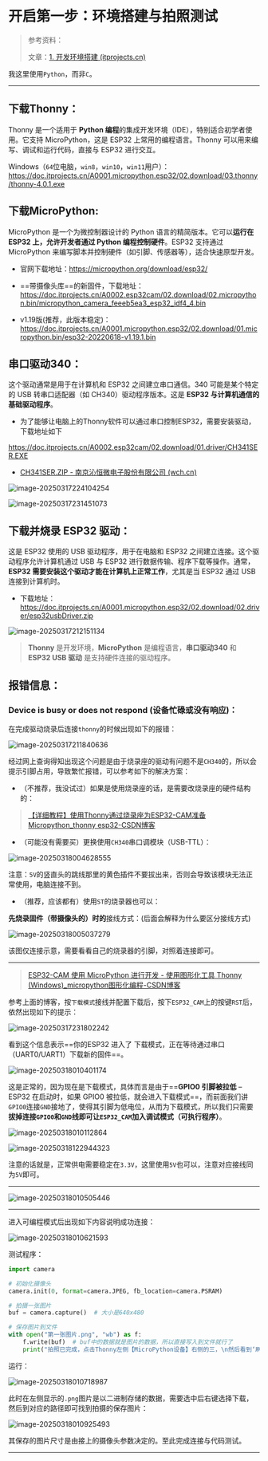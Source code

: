 # 开启第一步：环境搭建与拍照测试

> 参考资料：
>
> 文章：[1. 开发环境搭建 (itprojects.cn)](https://doc.itprojects.cn/A0001.micropython.esp32/01.doc.5ec0ceed6860b084b258559aa19c2534/index.html#/01.dajianhuanjing)

我这里使用`Python`，而非`C`。

---

## 下载Thonny：

Thonny 是一个适用于 **Python 编程**的集成开发环境（IDE），特别适合初学者使用。它支持 MicroPython，这是 ESP32 上常用的编程语言。Thonny 可以用来编写、调试和运行代码，直接与 ESP32 进行交互。







Windows（`64`位电脑，`win8`，`win10`，`win11`用户）：https://doc.itprojects.cn/A0001.micropython.esp32/02.download/03.thonny/thonny-4.0.1.exe

## 下载MicroPython:

MicroPython 是一个为微控制器设计的 Python 语言的精简版本。它可以**运行在 ESP32 上，允许开发者通过 Python 编程控制硬件**。ESP32 支持通过 MicroPython 来编写脚本并控制硬件（如引脚、传感器等），适合快速原型开发。

- 官网下载地址：https://micropython.org/download/esp32/

- ==带摄像头库==的新固件，下载地址：https://doc.itprojects.cn/A0002.esp32cam/02.download/02.micropython.bin/micropython_camera_feeeb5ea3_esp32_idf4_4.bin

- v1.19版(推荐，此版本稳定)：https://doc.itprojects.cn/A0001.micropython.esp32/02.download/01.micropython.bin/esp32-20220618-v1.19.1.bin

## 串口驱动340：

这个驱动通常是用于在计算机和 ESP32 之间建立串口通信。340 可能是某个特定的 USB 转串口适配器（如 CH340）驱动程序版本。这是 **ESP32 与计算机通信的基础驱动程序**。

- 为了能够让电脑上的Thonny软件可以通过串口控制ESP32，需要安装驱动，下载地址如下

https://doc.itprojects.cn/A0002.esp32cam/02.download/01.driver/CH341SER.EXE

- [CH341SER.ZIP - 南京沁恒微电子股份有限公司 (wch.cn)](https://www.wch.cn/downloads/CH341SER_ZIP.html)

![image-20250317224104254](./学习记录.assets/image-20250317224104254.png)

![image-20250317231451073](./学习记录.assets/image-20250317231451073.png)

## 下载并烧录 ESP32 驱动：

这是 ESP32 使用的 USB 驱动程序，用于在电脑和 ESP32 之间建立连接。这个驱动程序允许计算机通过 USB 与 ESP32 进行数据传输、程序下载等操作。通常，**ESP32 需要安装这个驱动才能在计算机上正常工作**，尤其是当 ESP32 通过 USB 连接到计算机时。

- 下载地址：https://doc.itprojects.cn/A0001.micropython.esp32/02.download/02.driver/esp32usbDriver.zip

![image-20250317212151134](./学习记录.assets/image-20250317212151134.png)

> **Thonny** 是开发环境，**MicroPython** 是编程语言，**串口驱动340** 和 **ESP32 USB 驱动** 是支持硬件连接的驱动程序。

## 报错信息：

### Device is busy or does not respond (设备忙碌或没有响应)：

在完成驱动烧录后连接`thonny`的时候出现如下的报错：

![image-20250317211840636](./学习记录.assets/image-20250317211840636.png)

经过网上查询得知出现这个问题是由于烧录座的驱动有问题不是`CH340`的，所以会提示引脚占用，导致繁忙报错，可以参考如下的解决方案：

- （不推荐，我没试过）如果是使用烧录座的话，是需要改烧录座的硬件结构的：

> [【详细教程】使用Thonny通过烧录座为ESP32-CAM准备Micropython_thonny esp32-CSDN博客](https://blog.csdn.net/cjl1581828388/article/details/144633347?spm=1001.2101.3001.6650.4&utm_medium=distribute.pc_relevant.none-task-blog-2~default~YuanLiJiHua~Position-4-144633347-blog-129330417.235^v43^control&depth_1-utm_source=distribute.pc_relevant.none-task-blog-2~default~YuanLiJiHua~Position-4-144633347-blog-129330417.235^v43^control)

- （可能没有需要买）更换使用`CH340`串口调模块（USB-TTL）：

![image-20250318004628555](./学习记录.assets/image-20250318004628555.png)

注意：`5V`的竖直头的跳线那里的黄色插件不要拔出来，否则会导致该模块无法正常使用，电脑连接不到。

- （推荐，应该都有）使用`ST`的烧录器也可以：

**先烧录固件（带摄像头的）时的**接线方式：(后面会解释为什么要区分接线方式)

![image-20250318005037279](./学习记录.assets/image-20250318005037279.png)

该图仅连接示意，需要看看自己的烧录器的引脚，对照着连接即可。

---

> [ESP32-CAM 使用 MicroPython 进行开发 - 使用图形化工具 Thonny (Windows)_micropython图形化编程-CSDN博客](https://blog.csdn.net/m0_50614038/article/details/129330417?utm_medium=distribute.pc_relevant.none-task-blog-2~default~baidujs_baidulandingword~default-1-129330417-blog-140246252.235^v43^control&spm=1001.2101.3001.4242.2&utm_relevant_index=3)

参考上面的博客，按`下载模式`接线并配置下载后，按下`ESP32_CAM`上的按键`RST`后，依然出现如下的提示：

![image-20250317231802242](./学习记录.assets/image-20250317231802242.png)

看到这个信息表示==你的ESP32 进入了 下载模式，正在等待通过串口（UART0/UART1）下载新的固件==。

![image-20250318010401174](./学习记录.assets/image-20250318010401174.png)

这是正常的，因为现在是下载模式，具体而言是由于==**GPIO0 引脚被拉低** – ESP32 在启动时，如果 GPIO0 被拉低，就会进入下载模式==，而前面我们讲`GPIO0`连接`GND`接地了，使得其引脚为低电位，从而为下载模式，所以我们只需要**拔掉连接`GPIO0`和`GND`线即可让`ESP32_CAM`加入调试模式（可执行程序）**。

![image-20250318010112864](./学习记录.assets/image-20250318010112864.png)

![image-20250318122944323](./学习记录.assets/image-20250318122944323.png)

注意的话就是，正常供电需要稳定在`3.3V`，这里使用`5V`也可以，注意对应接线同为`5V`即可。

---

![image-20250318010505446](./学习记录.assets/image-20250318010505446.png)

---

进入可编程模式后出现如下内容说明成功连接：

![image-20250318010621593](./学习记录.assets/image-20250318010621593.png)

测试程序：

```python
import camera

# 初始化摄像头
camera.init(0, format=camera.JPEG, fb_location=camera.PSRAM)

# 拍摄一张图片
buf = camera.capture()  # 大小是640x480

# 保存图片到文件
with open("第一张图片.png", "wb") as f:
    f.write(buf)  # buf中的数据就是图片的数据，所以直接写入到文件就行了
    print("拍照已完成，点击Thonny左侧【MicroPython设备】右侧的三，\n然后看到‘刷新’，点击刷新会看到 图片，\n然后右击图片名称，选择下载到电脑的路径即可...")
```

运行：

![image-20250318010718987](./学习记录.assets/image-20250318010718987.png)

此时在左侧显示的`.png`图片是以二进制存储的数据，需要选中后右键选择下载，然后到对应的路径即可找到拍摄的保存图片：

![image-20250318010925493](./学习记录.assets/image-20250318010925493.png)

其保存的图片尺寸是由接上的摄像头参数决定的。至此完成连接与代码测试。

---

